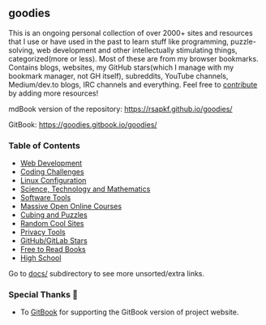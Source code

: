 ## goodies

This is an ongoing personal collection of over 2000+ sites and resources that I use or have used in the past to learn stuff like programming, puzzle-solving, web development and other intellectually stimulating things, categorized(more or less). Most of these are from my browser bookmarks. Contains blogs, websites, my GitHub stars(which I manage with my bookmark manager, not GH itself), subreddits, YouTube channels, Medium/dev.to blogs, IRC channels and everything. Feel free to [contribute](CONTRIBUTING.md) by adding more resources!

mdBook version of the repository: https://rsapkf.github.io/goodies/

GitBook: https://goodies.gitbook.io/goodies/

### Table of Contents

- [Web Development](docs/web-development.md)
- [Coding Challenges](docs/coding-challenges.md)
- [Linux Configuration](docs/linux-configuration.md)
- [Science, Technology and Mathematics](docs/science-technology-and-mathematics.md)
- [Software Tools](docs/software-tools.md)
- [Massive Open Online Courses](docs/moocs-and-courses.md)
- [Cubing and Puzzles](docs/cubing-and-puzzles.md)
- [Random Cool Sites](docs/random-cool-sites.md)
- [Privacy Tools](docs/privacy-tools.md)
- [GitHub/GitLab Stars](docs/github-gitlab-stars.md)
- [Free to Read Books](docs/free-to-read-books.md)
- [High School](docs/high-school.md)
<!-- [Ebooks and Research Papers](docs/ebooks-and-research-papers.md) -->

Go to [docs/](https://github.com/rsapkf/goodies/blob/master/docs) subdirectory to see more unsorted/extra links.

### Special Thanks 💜
- To [GitBook](https://www.gitbook.com/pricing#OpenSource) for supporting the GitBook version of project website.

